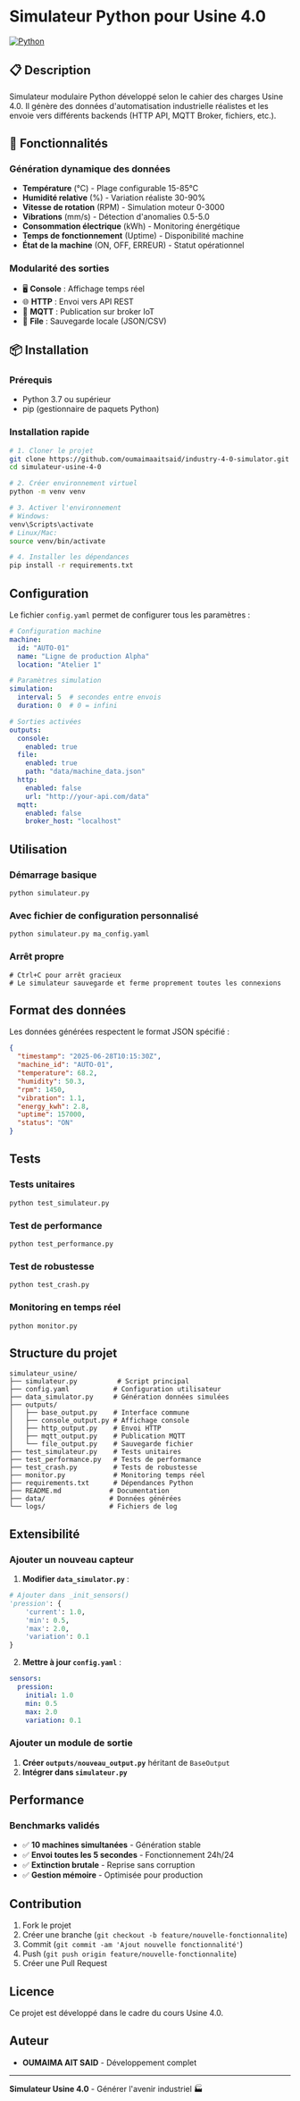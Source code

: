 
# Simulateur Python pour Usine 4.0

[![Python](https://img.shields.io/badge/Python-3.7+-blue.svg)](https://python.org)


## 📋 Description

Simulateur modulaire Python développé selon le cahier des charges Usine 4.0. Il génère des données d'automatisation industrielle réalistes et les envoie vers différents backends (HTTP API, MQTT Broker, fichiers, etc.).

## 🚀 Fonctionnalités

### Génération dynamique des données
- **Température** (°C) - Plage configurable 15-85°C
- **Humidité relative** (%) - Variation réaliste 30-90%
- **Vitesse de rotation** (RPM) - Simulation moteur 0-3000
- **Vibrations** (mm/s) - Détection d'anomalies 0.5-5.0
- **Consommation électrique** (kWh) - Monitoring énergétique
- **Temps de fonctionnement** (Uptime) - Disponibilité machine
- **État de la machine** (ON, OFF, ERREUR) - Statut opérationnel

### Modularité des sorties
- 🖥️ **Console** : Affichage temps réel
- 🌐 **HTTP** : Envoi vers API REST
- 📡 **MQTT** : Publication sur broker IoT
- 💾 **File** : Sauvegarde locale (JSON/CSV)

## 📦 Installation

### Prérequis
- Python 3.7 ou supérieur
- pip (gestionnaire de paquets Python)

### Installation rapide

```bash
# 1. Cloner le projet
git clone https://github.com/oumaimaaitsaid/industry-4-0-simulator.git
cd simulateur-usine-4-0

# 2. Créer environnement virtuel
python -m venv venv

# 3. Activer l'environnement
# Windows:
venv\Scripts\activate
# Linux/Mac:
source venv/bin/activate

# 4. Installer les dépendances
pip install -r requirements.txt
```

## Configuration

Le fichier `config.yaml` permet de configurer tous les paramètres :

```yaml
# Configuration machine
machine:
  id: "AUTO-01"
  name: "Ligne de production Alpha"
  location: "Atelier 1"

# Paramètres simulation
simulation:
  interval: 5  # secondes entre envois
  duration: 0  # 0 = infini

# Sorties activées
outputs:
  console:
    enabled: true
  file:
    enabled: true
    path: "data/machine_data.json"
  http:
    enabled: false
    url: "http://your-api.com/data"
  mqtt:
    enabled: false
    broker_host: "localhost"
```

## Utilisation

### Démarrage basique

```shellscript
python simulateur.py
```

### Avec fichier de configuration personnalisé

```shellscript
python simulateur.py ma_config.yaml
```

### Arrêt propre

```shellscript
# Ctrl+C pour arrêt gracieux
# Le simulateur sauvegarde et ferme proprement toutes les connexions
```

## Format des données

Les données générées respectent le format JSON spécifié :

```json
{
  "timestamp": "2025-06-28T10:15:30Z",
  "machine_id": "AUTO-01",
  "temperature": 68.2,
  "humidity": 50.3,
  "rpm": 1450,
  "vibration": 1.1,
  "energy_kwh": 2.8,
  "uptime": 157000,
  "status": "ON"
}
```

## Tests

### Tests unitaires

```shellscript
python test_simulateur.py
```

### Test de performance

```shellscript
python test_performance.py
```

### Test de robustesse

```shellscript
python test_crash.py
```

### Monitoring en temps réel

```shellscript
python monitor.py
```

## Structure du projet

```plaintext
simulateur_usine/
├── simulateur.py          # Script principal
├── config.yaml           # Configuration utilisateur
├── data_simulator.py     # Génération données simulées
├── outputs/
│   ├── base_output.py    # Interface commune
│   ├── console_output.py # Affichage console
│   ├── http_output.py    # Envoi HTTP
│   ├── mqtt_output.py    # Publication MQTT
│   └── file_output.py    # Sauvegarde fichier
├── test_simulateur.py    # Tests unitaires
├── test_performance.py   # Tests de performance
├── test_crash.py         # Tests de robustesse
├── monitor.py            # Monitoring temps réel
├── requirements.txt      # Dépendances Python
├── README.md            # Documentation
├── data/                # Données générées
└── logs/                # Fichiers de log
```

## Extensibilité

### Ajouter un nouveau capteur

1. **Modifier `data_simulator.py`** :


```python
# Ajouter dans _init_sensors()
'pression': {
    'current': 1.0,
    'min': 0.5,
    'max': 2.0,
    'variation': 0.1
}
```

2. **Mettre à jour `config.yaml`** :


```yaml
sensors:
  pression:
    initial: 1.0
    min: 0.5
    max: 2.0
    variation: 0.1
```

### Ajouter un module de sortie

1. **Créer `outputs/nouveau_output.py`** héritant de `BaseOutput`
2. **Intégrer dans `simulateur.py`**


## Performance

### Benchmarks validés

- ✅ **10 machines simultanées** - Génération stable
- ✅ **Envoi toutes les 5 secondes** - Fonctionnement 24h/24
- ✅ **Extinction brutale** - Reprise sans corruption
- ✅ **Gestion mémoire** - Optimisée pour production


## Contribution

1. Fork le projet
2. Créer une branche (`git checkout -b feature/nouvelle-fonctionnalite`)
3. Commit (`git commit -am 'Ajout nouvelle fonctionnalité'`)
4. Push (`git push origin feature/nouvelle-fonctionnalite`)
5. Créer une Pull Request


## Licence

Ce projet est développé dans le cadre du cours Usine 4.0.

## Auteur

- **OUMAIMA AIT SAID** - Développement complet


---

**Simulateur Usine 4.0** - Générer l'avenir industriel 🏭


